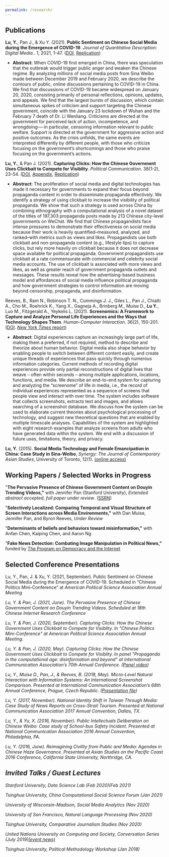 ```yaml
---
permalink: /research/
---
```



## Publications
<b>Lu, Y.</b>, Pan J., & Xu Y. (2021). <b>Public Sentiment on Chinese Social Media during the Emergence of COVID-19</b>. <i>Journal of Quantitative Description: Digital Media.</i>. 1, 2021, 1-47. ([DOI](https://doi.org/10.51685/jqd.2021.013), [Replication](https://dataverse.harvard.edu/dataset.xhtml?persistentId=doi:10.7910/DVN/ZIIQUG))
* <b>Abstract</b>: When COVID-19 first emerged in China, there was speculation that the outbreak would trigger public anger and weaken the Chinese regime. By analyzing millions of social media posts from Sina Weibo made between December 2019 and February 2020, we describe the contours of public, online discussions pertaining to COVID-19 in China. We find that discussions of COVID-19 became widespread on January 20, 2020, consisting primarily of personal reflections, opinions, updates, and appeals. We find that the largest bursts of discussion, which contain simultaneous spikes of criticism and support targeting the Chinese government, coincide with the January 23 lockdown of Wuhan and the February 7 death of Dr. Li Wenliang. Criticisms are directed at the government for perceived lack of action, incompetence, and wrongdoing—-in particular, censoring information relevant to public welfare. Support is directed at the government for aggressive action and positive outcomes. As the crisis unfolds, the same events are interpreted differently by different people, with those who criticize focusing on the government’s shortcomings and those who praise focusing on the government’s actions.

<b>Lu, Y.</b>, & Pan J. (2021). <b>Capturing Clicks: How the Chinese Government Uses Clickbait to Compete for Visiblity</b>. <i>Political Communication</i>. 38(1-2), 23-54. ([DOI](https://www.tandfonline.com/doi/full/10.1080/10584609.2020.1765914), [Appendix](/Lu&Pan_appendix.pdf), [Replication](https://dataverse.harvard.edu/dataset.xhtml?persistentId=doi:10.7910/DVN/TALJOT))
* <b>Abstract</b>: The proliferation of social media and digital technologies has made it necessary for governments to expand their focus beyond propaganda content in order to disseminate propaganda effectively. We identify a strategy of using clickbait to increase the visibility of political propaganda. We show that such a strategy is used across China by combining ethnography with a computational analysis of a novel dataset of the titles of 197,303 propaganda posts made by 213 Chinese city-level governments on WeChat. We find that Chinese propagandists face intense pressures to demonstrate their effectiveness on social media because their work is heavily quantified–measured, analyzed, and ranked–with metrics such as views and likes. Propagandists use both clickbait and non-propaganda content (e.g., lifestyle tips) to capture clicks, but rely more heavily on clickbait because it does not decrease space available for political propaganda. Government propagandists use clickbait at a rate commensurate with commercial and celebrity social media accounts. The use of clickbait is associated with more views and likes, as well as greater reach of government propaganda outlets and messages. These results reveal how the advertising-based business model and affordances of social media influence political propaganda and how government strategies to control information are moving beyond censorship, propaganda, and disinformation.

Reeves, B., Ram N., Robinson T. N., Cummings J. J., Giles L., Pan J., Chiatti A., Cho M., Roehrick K., Yang X., Gagneja A., Brinberg M., Muise D., <b>Lu Y.</b>, Luo M., Fitzgerald A., Yeykelis L. (2021). <b>Screenomics: A Framework to Capture and Analyze Personal Life Experiences and the Ways that Technology Shapes Them</b>. <i>Human-Computer Interaction</i>. 36(2), 150-201. ([DOI](https://www.tandfonline.com/doi/full/10.1080/07370024.2019.1578652). [<i>New York Times</i> report](https://www.nytimes.com/2019/05/31/health/screen-time-mental-health-screenome.html))
* <b>Abstract</b>: Digital experiences capture an increasingly large part of life, making them a preferred, if not required, method to describe and theorize about human behavior. Digital media also shape behavior by enabling people to switch between different content easily, and create unique threads of experiences that pass quickly through numerous information categories. Current methods of recording digital experiences provide only partial reconstructions of digital lives that weave – often within seconds – among multiple applications, locations, functions, and media. We describe an end-to-end system for capturing and analyzing the “screenome” of life in media, i.e., the record of individual experiences represented as a sequence of screens that people view and interact with over time. The system includes software that collects screenshots, extracts text and images, and allows searching of a screenshot database. We discuss how the system can be used to elaborate current theories about psychological processing of technology, and suggest new theoretical questions that are enabled by multiple timescale analyses. Capabilities of the system are highlighted with eight research examples that analyze screens from adults who have generated data within the system. We end with a discussion of future uses, limitations, theory, and privacy.

<b>Lu, Y.</b> (2015). <b>Social Media Technology and Female Emancipation in China: Case Study in Sina-Weibo</b>, <i>Synergy: The Journal of Contemporary Asian Studies</i>, University of Toronto, 12(1). [(online access)](http://utsynergyjournal.org/2015/12/04/social-media-technology-and-female-emancipation-in-china-case-study-in-sina-weibo)


## Working Papers / Selected Works in Progress
"<b>The Pervasive Presence of Chinese Government Content on Douyin Trending Videos,"</b> with Jennifer Pan (Stanford University), <i>Extended abstract accepted, full paper under review</i>. ([SSRN](https://ssrn.com/abstract=3794898))

"<b>Selectively Localized: Comparing Temporal and Visual Structure of Screen Interactions across Media Environments,"</b> with Dan Muise, Jennifer Pan, and Byron Reeves, <i>Under Review</i>

"<b>Determinants of beliefs and behaviors toward misinformation,"</b> with Anfan Chen, Kaiping Chen, and Aaron Ng

"<b>Fake News Detection: Combating Image Manipulation in Political News,"</b> funded by [The Program on Democracy and the Internet](https://pacscenter.stanford.edu/research/program-on-democracy-and-the-internet/)

## Selected Conference Presentations
Lu, Y., Pan, J. & Xu, Y. (2021, September). Public Sentiment on Chinese Social Media during the Emergence of COVID-19. Scheduled in “Chinese Politics Mini-Conference” at <i>American Political Science Association Annual Meeting<i>

Lu, Y. & Pan, J. (2021, June). The Pervasive Presence of Chinese Government Content on Douyin Trending Videos. Scheduled at <i>18th Chinese Internet Research Conference<i>

Lu, Y. & Pan, J. (2020, September). Capturing Clicks: How the Chinese Government Uses Clickbait to Compete for Visiblity. In "Chinese Politics Mini-Conference" at <i>American Political Science Association Annual Meeting<i>.

Lu, Y. & Pan, J. (2020, May). Capturing Clicks: How the Chinese Government Uses Clickbait to Compete for Visiblity. In panel "Propaganda in the computational age: disinformation and beyond" at <i>International Communication Association’s 70th Annual Conference<i>. ([Panel video](https://player.vimeo.com/video/416684754))

Lu, Y., Muise D., Pan, J., & Reeves, B. (2018, May). Micro-Level Natural Interaction with Information Systems: An International Screenshot Comparison. Presented at <i>International Communication Association’s 68th Annual Conference</i>, Prague, Czech Republic. ([Presentation file](/LMPR_finalppt.pdf))

Lu, Y. (2017, November). National Identity Shift in Taiwan Through Media: Case Study of News Reports on Cross-Strait Tourism. Presented at <i>National Communication Association 2017 Annual Convention</i>, Dallas, TX.

Lu, Y., & Yu, X. (2016, November). Public Intellectuals Deliberation on Chinese Weibo: Case study of School-bus Safety Incident. Presented at <i>National Communication Association 2016 Annual Convention</i>, Philadelphia, PA.

Lu, Y. (2016, June). Reimagining Civility from Public and Media: Agendas in Chinese Haze Governance. Presented at <i>Asian Studies on the Pacific Coast 2016 Conference</i>, California State University, Northridge, CA.

## Invited Talks / Guest Lectures

Stanford University, Data Science Lab (Feb 2020)(Feb 2021)

Tsinghua University, China Computational Social Science Forum (Jan 2021)

University of Wisconsin-Madison, Social Media Analytics (Nov 2020)

University of San Francisco, Natural Language Processing (Nov 2020)

Tsinghua University, Comparative Journalism Studies (Nov 2020)

United Nations University on Computing and Society, Conversation Series (July 2019)[(event news)](https://cs.unu.edu/events/archive/event/homogenized-and-localized.html#overview)

Tsinghua University, Political Methodology Workshop (Jan 2018)
